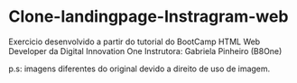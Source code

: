 # Clone-landingpage-Instragram-web
Exercicio desenvolvido a partir do tutorial do BootCamp HTML Web Developer da Digital Innovation One
Instrutora: Gabriela Pinheiro (B8One)

p.s: imagens diferentes do original devido a direito de uso de imagem.
